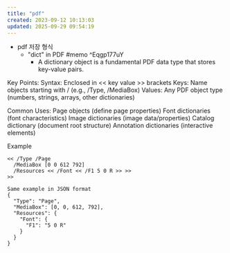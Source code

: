 ```yaml
---
title: "pdf"
created: 2023-09-12 10:13:03
updated: 2025-09-29 09:54:19
---
```

  * pdf 저장 형식
    * "dict" in PDF #memo ^Eqgp177uY
      * A dictionary object is a fundamental PDF data type that stores key-value pairs.

Key Points:
  Syntax: Enclosed in << key value >> brackets
  Keys: Name objects starting with / (e.g., /Type, /MediaBox)
  Values: Any PDF object type (numbers, strings, arrays, other dictionaries)

Common Uses:
  Page objects (define page properties)
  Font dictionaries (font characteristics)
  Image dictionaries (image data/properties)
  Catalog dictionary (document root structure)
  Annotation dictionaries (interactive elements)

Example
```plain text
<< /Type /Page
  /MediaBox [0 0 612 792]
  /Resources << /Font << /F1 5 0 R >> >>
>>

Same example in JSON format
{
  "Type": "Page",
  "MediaBox": [0, 0, 612, 792],
  "Resources": {
    "Font": {
      "F1": "5 0 R"
    }
  }
}
```